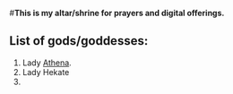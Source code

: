 #**This is my altar/shrine for prayers and digital offerings.**

## List of gods/goddesses:
1. Lady [Athena](https://analtartothegods.github.io/Athena).
2. Lady Hekate
3. 
